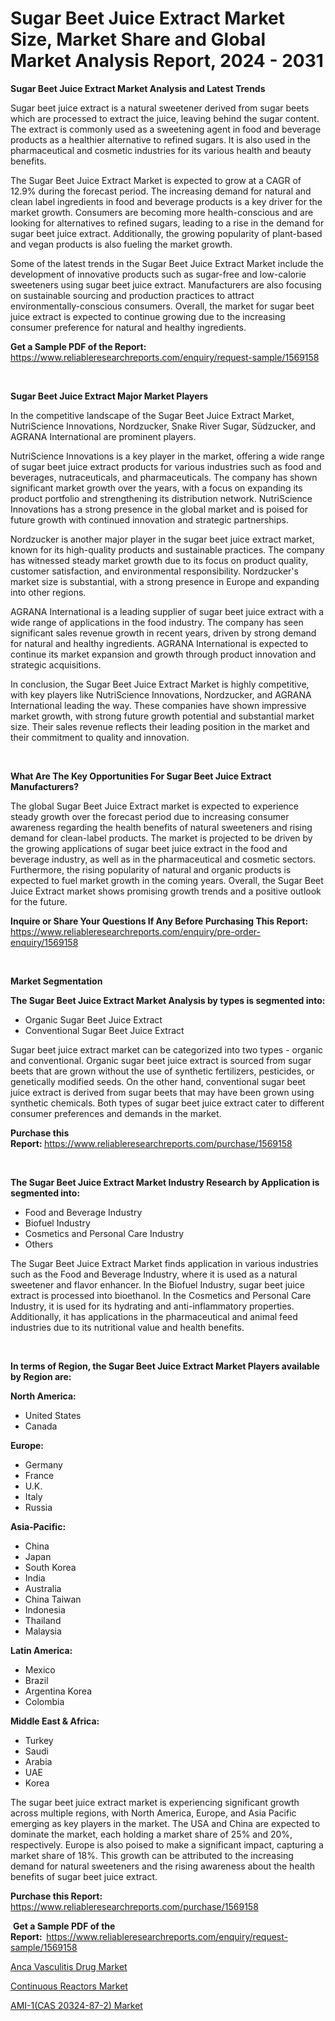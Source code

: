 <p><h1>Sugar Beet Juice Extract Market Size, Market Share and Global Market Analysis Report, 2024 - 2031</h1></p><p><strong>Sugar Beet Juice Extract Market Analysis and Latest Trends</strong></p>
<p><p>Sugar beet juice extract is a natural sweetener derived from sugar beets which are processed to extract the juice, leaving behind the sugar content. The extract is commonly used as a sweetening agent in food and beverage products as a healthier alternative to refined sugars. It is also used in the pharmaceutical and cosmetic industries for its various health and beauty benefits.</p><p>The Sugar Beet Juice Extract Market is expected to grow at a CAGR of 12.9% during the forecast period. The increasing demand for natural and clean label ingredients in food and beverage products is a key driver for the market growth. Consumers are becoming more health-conscious and are looking for alternatives to refined sugars, leading to a rise in the demand for sugar beet juice extract. Additionally, the growing popularity of plant-based and vegan products is also fueling the market growth.</p><p>Some of the latest trends in the Sugar Beet Juice Extract Market include the development of innovative products such as sugar-free and low-calorie sweeteners using sugar beet juice extract. Manufacturers are also focusing on sustainable sourcing and production practices to attract environmentally-conscious consumers. Overall, the market for sugar beet juice extract is expected to continue growing due to the increasing consumer preference for natural and healthy ingredients.</p></p>
<p><strong>Get a Sample PDF of the Report:&nbsp;</strong> <a href="https://www.reliableresearchreports.com/enquiry/request-sample/1569158">https://www.reliableresearchreports.com/enquiry/request-sample/1569158</a></p>
<p>&nbsp;</p>
<p><strong>Sugar Beet Juice Extract Major Market Players</strong></p>
<p><p>In the competitive landscape of the Sugar Beet Juice Extract Market, NutriScience Innovations, Nordzucker, Snake River Sugar, Südzucker, and AGRANA International are prominent players. </p><p>NutriScience Innovations is a key player in the market, offering a wide range of sugar beet juice extract products for various industries such as food and beverages, nutraceuticals, and pharmaceuticals. The company has shown significant market growth over the years, with a focus on expanding its product portfolio and strengthening its distribution network. NutriScience Innovations has a strong presence in the global market and is poised for future growth with continued innovation and strategic partnerships.</p><p>Nordzucker is another major player in the sugar beet juice extract market, known for its high-quality products and sustainable practices. The company has witnessed steady market growth due to its focus on product quality, customer satisfaction, and environmental responsibility. Nordzucker's market size is substantial, with a strong presence in Europe and expanding into other regions.</p><p>AGRANA International is a leading supplier of sugar beet juice extract with a wide range of applications in the food industry. The company has seen significant sales revenue growth in recent years, driven by strong demand for natural and healthy ingredients. AGRANA International is expected to continue its market expansion and growth through product innovation and strategic acquisitions.</p><p>In conclusion, the Sugar Beet Juice Extract Market is highly competitive, with key players like NutriScience Innovations, Nordzucker, and AGRANA International leading the way. These companies have shown impressive market growth, with strong future growth potential and substantial market size. Their sales revenue reflects their leading position in the market and their commitment to quality and innovation.</p></p>
<p>&nbsp;</p>
<p><strong>What Are The Key Opportunities For Sugar Beet Juice Extract Manufacturers?</strong></p>
<p><p>The global Sugar Beet Juice Extract market is expected to experience steady growth over the forecast period due to increasing consumer awareness regarding the health benefits of natural sweeteners and rising demand for clean-label products. The market is projected to be driven by the growing applications of sugar beet juice extract in the food and beverage industry, as well as in the pharmaceutical and cosmetic sectors. Furthermore, the rising popularity of natural and organic products is expected to fuel market growth in the coming years. Overall, the Sugar Beet Juice Extract market shows promising growth trends and a positive outlook for the future.</p></p>
<p><strong>Inquire or Share Your Questions If Any Before Purchasing This Report:</strong> <a href="https://www.reliableresearchreports.com/enquiry/pre-order-enquiry/1569158">https://www.reliableresearchreports.com/enquiry/pre-order-enquiry/1569158</a></p>
<p>&nbsp;</p>
<p><strong>Market Segmentation</strong></p>
<p><strong>The Sugar Beet Juice Extract Market Analysis by types is segmented into:</strong></p>
<p><ul><li>Organic Sugar Beet Juice Extract</li><li>Conventional Sugar Beet Juice Extract</li></ul></p>
<p><p>Sugar beet juice extract market can be categorized into two types - organic and conventional. Organic sugar beet juice extract is sourced from sugar beets that are grown without the use of synthetic fertilizers, pesticides, or genetically modified seeds. On the other hand, conventional sugar beet juice extract is derived from sugar beets that may have been grown using synthetic chemicals. Both types of sugar beet juice extract cater to different consumer preferences and demands in the market.</p></p>
<p><strong>Purchase this Report:&nbsp;</strong><a href="https://www.reliableresearchreports.com/purchase/1569158">https://www.reliableresearchreports.com/purchase/1569158</a></p>
<p>&nbsp;</p>
<p><strong>The Sugar Beet Juice Extract Market Industry Research by Application is segmented into:</strong></p>
<p><ul><li>Food and Beverage Industry</li><li>Biofuel Industry</li><li>Cosmetics and Personal Care Industry</li><li>Others</li></ul></p>
<p><p>The Sugar Beet Juice Extract Market finds application in various industries such as the Food and Beverage Industry, where it is used as a natural sweetener and flavor enhancer. In the Biofuel Industry, sugar beet juice extract is processed into bioethanol. In the Cosmetics and Personal Care Industry, it is used for its hydrating and anti-inflammatory properties. Additionally, it has applications in the pharmaceutical and animal feed industries due to its nutritional value and health benefits.</p></p>
<p>&nbsp;</p>
<p><strong>In terms of Region, the Sugar Beet Juice Extract Market Players available by Region are:</strong></p>
<p>
    <p> <strong> North America: </strong>
        <ul>
            <li>United States</li>
            <li>Canada</li>
        </ul>
        </p> 
    <p> <strong> Europe: </strong>
        <ul>
            <li>Germany</li>
            <li>France</li>
            <li>U.K.</li>
            <li>Italy</li>
            <li>Russia</li>
        </ul>
        </p> 
    <p> <strong> Asia-Pacific: </strong>
        <ul>
            <li>China</li>
            <li>Japan</li>
            <li>South Korea</li>
            <li>India</li>
            <li>Australia</li>
            <li>China Taiwan</li>
            <li>Indonesia</li>
            <li>Thailand</li>
            <li>Malaysia</li>
        </ul>
        </p> 
    <p> <strong> Latin America: </strong>
        <ul>
            <li>Mexico</li>
            <li>Brazil</li>
            <li>Argentina Korea</li>
            <li>Colombia</li>
        </ul>
        </p> 
    <p> <strong> Middle East & Africa: </strong>
        <ul>
            <li>Turkey</li>
            <li>Saudi</li>
            <li>Arabia</li>
            <li>UAE</li>
            <li>Korea</li>
        </ul>
    </p>
    </p>
<p><p>The sugar beet juice extract market is experiencing significant growth across multiple regions, with North America, Europe, and Asia Pacific emerging as key players in the market. The USA and China are expected to dominate the market, each holding a market share of 25% and 20%, respectively. Europe is also poised to make a significant impact, capturing a market share of 18%. This growth can be attributed to the increasing demand for natural sweeteners and the rising awareness about the health benefits of sugar beet juice extract.</p></p>
<p><strong>Purchase this Report: </strong><a href="https://www.reliableresearchreports.com/purchase/1569158">https://www.reliableresearchreports.com/purchase/1569158</a></p>
<p>&nbsp;<strong>Get a Sample PDF of the Report:&nbsp;&nbsp;</strong><a href="https://www.reliableresearchreports.com/enquiry/request-sample/1569158">https://www.reliableresearchreports.com/enquiry/request-sample/1569158</a></p>
<p><strong></strong></p>
<p><p><a href="https://view.publitas.com/reportprime-1/anca-vasculitis-drug-market-with-the-goal-of-estimating-the-market-size-and-future-growth-potential-of-various-market-segments-based-on-component-applications-end-user-and-region/">Anca Vasculitis Drug Market</a></p><p><a href="https://view.publitas.com/reportprime-1/continuous-reactors-market-size-market-share-and-global-market-analysis-report-2023-2030/">Continuous Reactors Market</a></p><p><a href="https://view.publitas.com/reportprime-1/ami-1-cas-20324-87-2-market-size-growing-and-forecasted-for-period-from-2023-2030-and-provides-complete-market-analysis-of-this-market/">AMI-1(CAS 20324-87-2) Market</a></p></p>